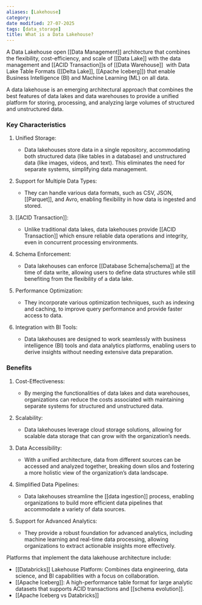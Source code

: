 ```yaml
---
aliases: [Lakehouse]
category:
date modified: 27-07-2025
tags: [data_storage]
title: What is a Data Lakehouse?
---
```

A Data Lakehouse open [[Data Management]] architecture that combines the flexibility, cost-efficiency, and scale of [[Data Lake]] with the data management and [[ACID Transaction]]s of [[Data Warehouse]]  with Data Lake Table Formats ([[Delta Lake]], [[Apache Iceberg]]) that enable Business Intelligence (BI) and Machine Learning (ML) on all data.

A data lakehouse is an emerging architectural approach that combines the best features of data lakes and data warehouses to provide a unified platform for storing, processing, and analyzing large volumes of structured and unstructured data.
### Key Characteristics

1. Unified Storage:
   - Data lakehouses store data in a single repository, accommodating both structured data (like tables in a database) and unstructured data (like images, videos, and text). This eliminates the need for separate systems, simplifying data management.

1. Support for Multiple Data Types:
   - They can handle various data formats, such as CSV, JSON, [[Parquet]], and Avro, enabling flexibility in how data is ingested and stored.

3. [[ACID Transaction]]:
   - Unlike traditional data lakes, data lakehouses provide [[ACID Transaction]] which ensure reliable data operations and integrity, even in concurrent processing environments.

1. Schema Enforcement:
   - Data lakehouses can enforce [[Database Schema|schema]] at the time of data write, allowing users to define data structures while still benefiting from the flexibility of a data lake.

1. Performance Optimization:
   - They incorporate various optimization techniques, such as indexing and caching, to improve query performance and provide faster access to data.

1. Integration with BI Tools:
   - Data lakehouses are designed to work seamlessly with business intelligence (BI) tools and data analytics platforms, enabling users to derive insights without needing extensive data preparation.

### Benefits

1. Cost-Effectiveness:
   - By merging the functionalities of data lakes and data warehouses, organizations can reduce the costs associated with maintaining separate systems for structured and unstructured data.

1. Scalability:
   - Data lakehouses leverage cloud storage solutions, allowing for scalable data storage that can grow with the organization’s needs.

1. Data Accessibility:
   - With a unified architecture, data from different sources can be accessed and analyzed together, breaking down silos and fostering a more holistic view of the organization’s data landscape.

1. Simplified Data Pipelines:
   - Data lakehouses streamline the [[data ingestion]] process, enabling organizations to build more efficient data pipelines that accommodate a variety of data sources.

1. Support for Advanced Analytics:
   - They provide a robust foundation for advanced analytics, including machine learning and real-time data processing, allowing organizations to extract actionable insights more effectively.

Platforms that implement the data lakehouse architecture include:
- [[Databricks]] Lakehouse Platform: Combines data engineering, data science, and BI capabilities with a focus on collaboration.
- [[Apache Iceberg]]: A high-performance table format for large analytic datasets that supports ACID transactions and [[schema evolution]].
- [[Apache Iceberg vs Databricks]]

